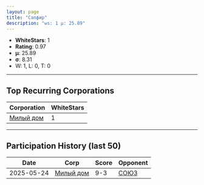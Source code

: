 ```yaml
---
layout: page
title: "Сапфир"
description: "ws: 1 μ: 25.89"
---
```

- **WhiteStars**: 1
- **Rating**: 0.97
- **μ**: 25.89  
- **σ**: 8.31
- W: 1, L: 0, T: 0

---

## Top Recurring Corporations

| Corporation | WhiteStars |
| --- | --- |
| [Милый дом](https://ws.tsl.rocks/corp/d908cbdc39ad7efc371d8e2683776f9c0961d8bd1c3959d1db2a2e0bac82cacc/) | 1 |

---

## Participation History (last 50)

| Date | Corp | Score | Opponent |
| --- | --- | --- | --- |
| 2025-05-24 | [Милый дом](https://ws.tsl.rocks/corp/d908cbdc39ad7efc371d8e2683776f9c0961d8bd1c3959d1db2a2e0bac82cacc/) | 9-3 | [СОЮЗ](https://ws.tsl.rocks/corp/068cec010bfee0723895562d4bf580b93628758a762b6918d384fef632d281ab/) |